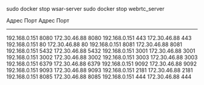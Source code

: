 sudo docker stop wsar-server
sudo docker stop webrtc_server



Адрес           Порт        Адрес           Порт
--------------- ----------  --------------- ----------
192.168.0.151   8080        172.30.46.88    8080
192.168.0.151   443         172.30.46.88    443
192.168.0.151   80          172.30.46.88    80
192.168.0.151   8081        172.30.46.88    8081
192.168.0.151   5432        172.30.46.88    5432
192.168.0.151   3001        172.30.46.88    3001
192.168.0.151   3002        172.30.46.88    3002
192.168.0.151   3003        172.30.46.88    3003
192.168.0.151   6379        172.30.46.88    6379
192.168.0.151   9092        172.30.46.88    9092
192.168.0.151   9093        172.30.46.88    9093
192.168.0.151   2181        172.30.46.88    2181
192.168.0.151   8085        172.30.46.88    8085
192.168.0.151   444         172.30.46.88    444